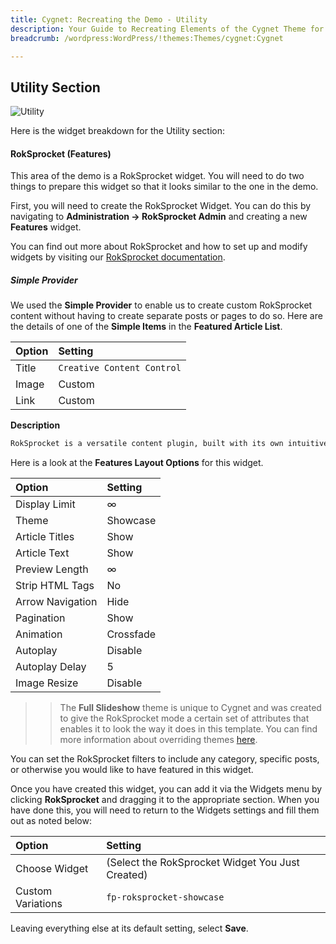 ```yaml
---
title: Cygnet: Recreating the Demo - Utility
description: Your Guide to Recreating Elements of the Cygnet Theme for WordPress
breadcrumb: /wordpress:WordPress/!themes:Themes/cygnet:Cygnet

---
```


Utility Section
-----

![Utility](assets/demo_4.jpeg)

Here is the widget breakdown for the Utility section:

#### RokSprocket (Features)

This area of the demo is a RokSprocket widget. You will need to do two things to prepare this widget so that it looks similar to the one in the demo.

First, you will need to create the RokSprocket Widget. You can do this by navigating to **Administration -> RokSprocket Admin** and creating a new **Features** widget.

You can find out more about RokSprocket and how to set up and modify widgets by visiting our [RokSprocket documentation](../../plugins/roksprocket).

##### Simple Provider

We used the **Simple Provider** to enable us to create custom RokSprocket content without having to create separate posts or pages to do so. Here are the details of one of the **Simple Items** in the **Featured Article List**.

| Option | Setting                    |
| :----- | :-----                     |
| Title  | `Creative Content Control` |
| Image  | Custom                     |
| Link   | Custom                     |

**Description**

~~~ .html
RokSprocket is a versatile content plugin, built with its own intuitive custom UI, with several layouts and themes, providing a flexible platform to control your site content.
~~~

Here is a look at the **Features Layout Options** for this widget.

| Option           | Setting   |
| :-----           | :-----    |
| Display Limit    | ∞         |
| Theme            | Showcase  |
| Article Titles   | Show      |
| Article Text     | Show      |
| Preview Length   | ∞         |
| Strip HTML Tags  | No        |
| Arrow Navigation | Hide      |
| Pagination       | Show      |
| Animation        | Crossfade |
| Autoplay         | Disable   |
| Autoplay Delay   | 5         |
| Image Resize     | Disable   |

>> The **Full Slideshow** theme is unique to Cygnet and was created to give the RokSprocket mode a certain set of attributes that enables it to look the way it does in this template. You can find more information about overriding themes [here](../../plugins/roksprocket/layout_modes.md#custom-layout-theme-overrides).

You can set the RokSprocket filters to include any category, specific posts, or otherwise you would like to have featured in this widget.

Once you have created this widget, you can add it via the Widgets menu by clicking **RokSprocket** and dragging it to the appropriate section. When you have done this, you will need to return to the Widgets settings and fill them out as noted below:

| Option            | Setting                                          |
| :-----            | :-----                                           |
| Choose Widget     | (Select the RokSprocket Widget You Just Created) |
| Custom Variations | `fp-roksprocket-showcase`                        |

Leaving everything else at its default setting, select **Save**.

